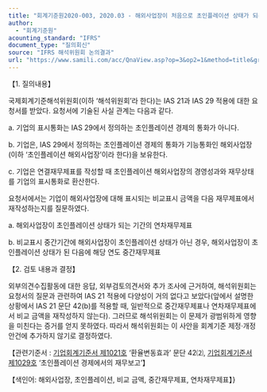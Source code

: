 ```yaml
---
title: "회계기준원2020-003, 2020.03 - 해외사업장이 처음으로 초인플레이션 상태가 되는 경우의 비교 금액 표시(IAS 21 ‘환율변동효과’, IAS 29 ‘초인플레이션 경제에서의 재무보고’)"
author:
  - "회계기준원"
acounting_standard: "IFRS"
document_type: "질의회신"
source: "IFRS 해석위원회 논의결과"
url: "https://www.samili.com/acc/QnaView.asp?op=3&op2=1&method=title&group=2123-15;1&orgcode=2&searchword=&page=4&code=%ED%9A%8C%EA%B3%84%EA%B8%B0%EC%A4%80%EC%9B%902020%2D003%3A20200331"
---
```

【1. 질의내용】

국제회계기준해석위원회(이하 ‘해석위원회’라 한다)는 IAS 21과 IAS 29 적용에 대한 요청서를 받았다. 요청서에 기술된 사실 관계는 다음과 같다.

a. 기업의 표시통화는 IAS 29에서 정의하는 초인플레이션 경제의 통화가 아니다.

b. 기업은, IAS 29에서 정의하는 초인플레이션 경제의 통화가 기능통화인 해외사업장(이하 ‘초인플레이션 해외사업장’이라 한다)을 보유한다.

c. 기업은 연결재무제표를 작성할 때 초인플레이션 해외사업장의 경영성과와 재무상태를 기업의 표시통화로 환산한다.

요청서에서는 기업이 해외사업장에 대해 표시되는 비교표시 금액을 다음 재무제표에서 재작성하는지를 질문하였다.

a. 해외사업장이 초인플레이션 상태가 되는 기간의 연차재무제표

b. 비교표시 중간기간에 해외사업장이 초인플레이션 상태가 아닌 경우, 해외사업장이 초인플레이션 상태가 된 다음에 해당 연도 중간재무제표

  

【2. 검토 내용과 결정】

외부의견수집활동에 대한 응답, 외부검토의견서와 추가 조사에 근거하여, 해석위원회는 요청서의 질문과 관련하여 IAS 21 적용에 다양성이 거의 없다고 보았다(앞에서 설명한 상황에서 IAS 21 문단 42(b)를 적용할 때, 일반적으로 중간재무제표나 연차재무제표에서 비교 금액을 재작성하지 않는다). 그러므로 해석위원회는 이 문제가 광범위하게 영향을 미친다는 증거를 얻지 못하였다. 따라서 해석위원회는 이 사안을 회계기준 제정·개정 안건에 추가하지 않기로 결정하였다.

  

【관련기준서 : [기업회계기준서 제1021호](https://www.samili.com/acc/) ‘환율변동효과’ 문단 42⑵, [기업회계기준서 제1029호](https://www.samili.com/acc/) ‘초인플레이션 경제에서의 재무보고’】

【색인어: 해외사업장, 초인플레이션, 비교 금액, 중간재무제표, 연차재무제표】}